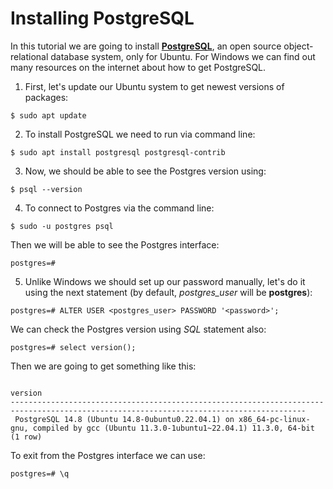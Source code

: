 # Installing PostgreSQL

In this tutorial we are going to install [**PostgreSQL**](https://www.postgresql.org/), an open source object-relational database system, only for Ubuntu. For Windows we can find out many resources on the internet about how to get PostgreSQL.

1. First, let's update our Ubuntu system to get newest versions of packages:
```
$ sudo apt update
```

2. To install PostgreSQL we need to run via command line:
```
$ sudo apt install postgresql postgresql-contrib
```

3. Now, we should be able to see the Postgres version using:
```
$ psql --version
```

4. To connect to Postgres via the command line:
```
$ sudo -u postgres psql
```

Then we will be able to see the Postgres interface:
```
postgres=#
```

5. Unlike Windows we should set up our password manually, let's do it using the next statement (by default, *postgres_user* will be **postgres**):
```
postgres=# ALTER USER <postgres_user> PASSWORD '<password>';
```

We can check the Postgres version using *SQL* statement also:
```
postgres=# select version();
```

Then we are going to get something like this:

```
                                                                version                                                                 
----------------------------------------------------------------------------------------------------------------------------------------
 PostgreSQL 14.8 (Ubuntu 14.8-0ubuntu0.22.04.1) on x86_64-pc-linux-gnu, compiled by gcc (Ubuntu 11.3.0-1ubuntu1~22.04.1) 11.3.0, 64-bit
(1 row)
```

To exit from the Postgres interface we can use:
```
postgres=# \q
```

